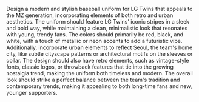 Design a modern and stylish baseball uniform for LG Twins that appeals to the MZ generation, incorporating elements of both retro and urban aesthetics. The uniform should feature LG Twins' iconic stripes in a sleek and bold way, while maintaining a clean, minimalistic look that resonates with young, trendy fans. The colors should primarily be red, black, and white, with a touch of metallic or neon accents to add a futuristic vibe. Additionally, incorporate urban elements to reflect Seoul, the team's home city, like subtle cityscape patterns or architectural motifs on the sleeves or collar. The design should also have retro elements, such as vintage-style fonts, classic logos, or throwback features that tie into the growing nostalgia trend, making the uniform both timeless and modern. The overall look should strike a perfect balance between the team's tradition and contemporary trends, making it appealing to both long-time fans and new, younger supporters.
